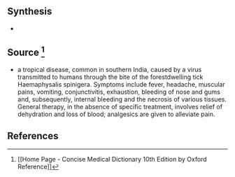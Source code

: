 ## Synthesis
- 
## Source [^1]
- a tropical disease, common in southern India, caused by a virus transmitted to humans through the bite of the forestdwelling tick Haemaphysalis spinigera. Symptoms include fever, headache, muscular pains, vomiting, conjunctivitis, exhaustion, bleeding of nose and gums and, subsequently, internal bleeding and the necrosis of various tissues. General therapy, in the absence of specific treatment, involves relief of dehydration and loss of blood; analgesics are given to alleviate pain.
## References

[^1]: [[Home Page - Concise Medical Dictionary 10th Edition by Oxford Reference]]
